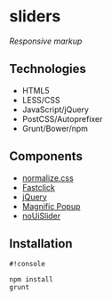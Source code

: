 # sliders

_Responsive markup_

## Technologies

- HTML5
- LESS/CSS
- JavaScript/jQuery
- PostCSS/Autoprefixer
- Grunt/Bower/npm

## Components

- [normalize.css](https://github.com/necolas/normalize.css/)
- [Fastclick](https://github.com/ftlabs/fastclick)
- [jQuery](https://github.com/jquery/jquery)
- [Magnific Popup](https://github.com/dimsemenov/Magnific-Popup)
- [noUiSlider](https://github.com/leongersen/noUiSlider)

## Installation

```
#!console

npm install
grunt
```
